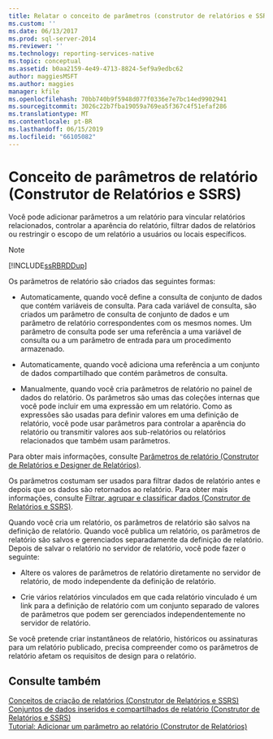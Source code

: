 ```yaml
---
title: Relatar o conceito de parâmetros (construtor de relatórios e SSRS) | Microsoft Docs
ms.custom: ''
ms.date: 06/13/2017
ms.prod: sql-server-2014
ms.reviewer: ''
ms.technology: reporting-services-native
ms.topic: conceptual
ms.assetid: b0aa2159-4e49-4713-8824-5ef9a9edbc62
author: maggiesMSFT
ms.author: maggies
manager: kfile
ms.openlocfilehash: 70bb740b9f5948d077f0336e7e7bc14ed9902941
ms.sourcegitcommit: 3026c22b7fba19059a769ea5f367c4f51efaf286
ms.translationtype: MT
ms.contentlocale: pt-BR
ms.lasthandoff: 06/15/2019
ms.locfileid: "66105082"
---
```

# <a name="report-parameters-concept-report-builder-and-ssrs"></a>Conceito de parâmetros de relatório (Construtor de Relatórios e SSRS)
  Você pode adicionar parâmetros a um relatório para vincular relatórios relacionados, controlar a aparência do relatório, filtrar dados de relatórios ou restringir o escopo de um relatório a usuários ou locais específicos.  
  
> [!NOTE]  
>  [!INCLUDE[ssRBRDDup](../../includes/ssrbrddup-md.md)]  
  
 Os parâmetros de relatório são criados das seguintes formas:  
  
-   Automaticamente, quando você define a consulta de conjunto de dados que contém variáveis de consulta. Para cada variável de consulta, são criados um parâmetro de consulta de conjunto de dados e um parâmetro de relatório correspondentes com os mesmos nomes. Um parâmetro de consulta pode ser uma referência a uma variável de consulta ou a um parâmetro de entrada para um procedimento armazenado.  
  
-   Automaticamente, quando você adiciona uma referência a um conjunto de dados compartilhado que contém parâmetros de consulta.  
  
-   Manualmente, quando você cria parâmetros de relatório no painel de dados do relatório. Os parâmetros são umas das coleções internas que você pode incluir em uma expressão em um relatório. Como as expressões são usadas para definir valores em uma definição de relatório, você pode usar parâmetros para controlar a aparência do relatório ou transmitir valores aos sub-relatórios ou relatórios relacionados que também usam parâmetros.  
  
 Para obter mais informações, consulte [Parâmetros de relatório &#40;Construtor de Relatórios e Designer de Relatórios&#41;](report-parameters-report-builder-and-report-designer.md).  
  
 Os parâmetros costumam ser usados para filtrar dados de relatório antes e depois que os dados são retornados ao relatório. Para obter mais informações, consulte [Filtrar, agrupar e classificar dados &#40;Construtor de Relatórios e SSRS&#41;](filter-group-and-sort-data-report-builder-and-ssrs.md).  
  
 Quando você cria um relatório, os parâmetros de relatório são salvos na definição de relatório. Quando você publica um relatório, os parâmetros de relatório são salvos e gerenciados separadamente da definição de relatório. Depois de salvar o relatório no servidor de relatório, você pode fazer o seguinte:  
  
-   Altere os valores de parâmetros de relatório diretamente no servidor de relatório, de modo independente da definição de relatório.  
  
-   Crie vários relatórios vinculados em que cada relatório vinculado é um link para a definição de relatório com um conjunto separado de valores de parâmetros que podem ser gerenciados independentemente no servidor de relatório.  
  
 Se você pretende criar instantâneos de relatório, históricos ou assinaturas para um relatório publicado, precisa compreender como os parâmetros de relatório afetam os requisitos de design para o relatório.  
  
## <a name="see-also"></a>Consulte também  
 [Conceitos de criação de relatórios &#40;Construtor de Relatórios e SSRS&#41;](report-authoring-concepts-report-builder-and-ssrs.md)   
 [Conjuntos de dados inseridos e compartilhados de relatório &#40;Construtor de Relatórios e SSRS&#41;](../report-data/report-embedded-datasets-and-shared-datasets-report-builder-and-ssrs.md)   
 [Tutorial: Adicionar um parâmetro ao relatório &#40;Construtor de Relatórios&#41;](../tutorial-add-a-parameter-to-your-report-report-builder.md)  
  
  

